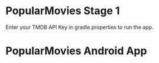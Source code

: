 
# PopularMovies Stage 1

Enter your TMDB API Key in gradle.properties to run the app.

# PopularMovies Android App


